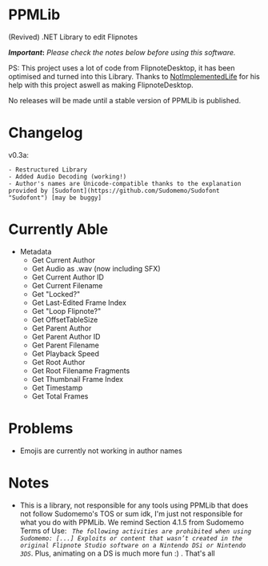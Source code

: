 # PPMLib
(Revived) .NET Library to edit Flipnotes

**_Important_:** *Please check the notes below before using this software.*

PS: This project uses a lot of code from FlipnoteDesktop, it has been optimised and turned into this Library. Thanks to [NotImplementedLife](https://github.com/NotImplementedLife) for his help with this project aswell as making FlipnoteDesktop.

No releases will be made until a stable version of PPMLib is published.

# Changelog
v0.3a:
```
- Restructured Library
- Added Audio Decoding (working!)
- Author's names are Unicode-compatible thanks to the explanation provided by [Sudofont](https://github.com/Sudomemo/Sudofont "Sudofont") [may be buggy]
```

# Currently Able
- Metadata
  - Get Current Author
  - Get Audio as .wav (now including SFX)
  - Get Current Author ID
  - Get Current Filename
  - Get "Locked?"
  - Get Last-Edited Frame Index
  - Get "Loop Flipnote?"
  - Get OffsetTableSize
  - Get Parent Author
  - Get Parent Author ID
  - Get Parent Filename
  - Get Playback Speed
  - Get Root Author
  - Get Root Filename Fragments
  - Get Thumbnail Frame Index
  - Get Timestamp
  - Get Total Frames  
  
# Problems

  - Emojis are currently not working in author names

# Notes
- This is a library, not responsible for any tools using PPMLib that does not follow Sudomemo's TOS or sum idk, I'm just not responsible for what you do with PPMLib. We remind Section 4.1.5 from Sudomemo Terms of Use: *``` The following activities are prohibited when using Sudomemo: [...] Exploits or content that wasn’t created in the original Flipnote Studio software on a Nintendo DSi or Nintendo 3DS```*. Plus, animating on a DS is much more fun :) . That's all
